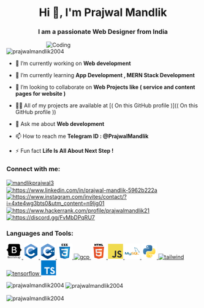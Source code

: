 <h1 align="center">Hi 👋, I'm Prajwal Mandlik</h1>
<h3 align="center">I am a passionate Web Designer from India</h3>
<img align="right" alt="Coding" width="400" src="https://cdn.dribbble.com/users/926537/screenshots/4502924/python-2.gif">

<p align="left"> <img src="https://komarev.com/ghpvc/?username=prajwalmandlik2004&label=Profile%20views&color=0e75b6&style=flat" alt="prajwalmandlik2004" /> </p>

- 🔭 I’m currently working on **Web development**

- 🌱 I’m currently learning **App Development , MERN Stack Development**

- 👯 I’m looking to collaborate on **Web Projects like ( service and content pages for website )**

- 👨‍💻 All of my projects are available at [( On this GitHub profile )](( On this GitHub profile ))

- 💬 Ask me about **Web development**

- 📫 How to reach me **Telegram ID : @PrajwalMandlik**

- ⚡ Fun fact **Life Is All About Next Step !**

<h3 align="left">Connect with me:</h3>
<p align="left">
<a href="https://twitter.com/mandlikprajwal3" target="blank"><img align="center" src="https://raw.githubusercontent.com/rahuldkjain/github-profile-readme-generator/master/src/images/icons/Social/twitter.svg" alt="mandlikprajwal3" height="30" width="40" /></a>
<a href="https://linkedin.com/in/https://www.linkedin.com/in/prajwal-mandlik-5962b222a" target="blank"><img align="center" src="https://raw.githubusercontent.com/rahuldkjain/github-profile-readme-generator/master/src/images/icons/Social/linked-in-alt.svg" alt="https://www.linkedin.com/in/prajwal-mandlik-5962b222a" height="30" width="40" /></a>
<a href="https://instagram.com/https://www.instagram.com/invites/contact/?i=4xte4wg3bts0&utm_content=n9ljg01" target="blank"><img align="center" src="https://raw.githubusercontent.com/rahuldkjain/github-profile-readme-generator/master/src/images/icons/Social/instagram.svg" alt="https://www.instagram.com/invites/contact/?i=4xte4wg3bts0&utm_content=n9ljg01" height="30" width="40" /></a>
<a href="https://www.hackerrank.com/https://www.hackerrank.com/profile/prajwalmandlik21" target="blank"><img align="center" src="https://raw.githubusercontent.com/rahuldkjain/github-profile-readme-generator/master/src/images/icons/Social/hackerrank.svg" alt="https://www.hackerrank.com/profile/prajwalmandlik21" height="30" width="40" /></a>
<a href="https://discord.gg/https://discord.gg/FvMbDPqRU7" target="blank"><img align="center" src="https://raw.githubusercontent.com/rahuldkjain/github-profile-readme-generator/master/src/images/icons/Social/discord.svg" alt="https://discord.gg/FvMbDPqRU7" height="30" width="40" /></a>
</p>

<h3 align="left">Languages and Tools:</h3>
<p align="left"> <a href="https://getbootstrap.com" target="_blank" rel="noreferrer"> <img src="https://raw.githubusercontent.com/devicons/devicon/master/icons/bootstrap/bootstrap-plain-wordmark.svg" alt="bootstrap" width="40" height="40"/> </a> <a href="https://www.cprogramming.com/" target="_blank" rel="noreferrer"> <img src="https://raw.githubusercontent.com/devicons/devicon/master/icons/c/c-original.svg" alt="c" width="40" height="40"/> </a> <a href="https://www.w3schools.com/cpp/" target="_blank" rel="noreferrer"> <img src="https://raw.githubusercontent.com/devicons/devicon/master/icons/cplusplus/cplusplus-original.svg" alt="cplusplus" width="40" height="40"/> </a> <a href="https://www.w3schools.com/css/" target="_blank" rel="noreferrer"> <img src="https://raw.githubusercontent.com/devicons/devicon/master/icons/css3/css3-original-wordmark.svg" alt="css3" width="40" height="40"/> </a> <a href="https://cloud.google.com" target="_blank" rel="noreferrer"> <img src="https://www.vectorlogo.zone/logos/google_cloud/google_cloud-icon.svg" alt="gcp" width="40" height="40"/> </a> <a href="https://www.w3.org/html/" target="_blank" rel="noreferrer"> <img src="https://raw.githubusercontent.com/devicons/devicon/master/icons/html5/html5-original-wordmark.svg" alt="html5" width="40" height="40"/> </a> <a href="https://developer.mozilla.org/en-US/docs/Web/JavaScript" target="_blank" rel="noreferrer"> <img src="https://raw.githubusercontent.com/devicons/devicon/master/icons/javascript/javascript-original.svg" alt="javascript" width="40" height="40"/> </a> <a href="https://www.mysql.com/" target="_blank" rel="noreferrer"> <img src="https://raw.githubusercontent.com/devicons/devicon/master/icons/mysql/mysql-original-wordmark.svg" alt="mysql" width="40" height="40"/> </a> <a href="https://www.python.org" target="_blank" rel="noreferrer"> <img src="https://raw.githubusercontent.com/devicons/devicon/master/icons/python/python-original.svg" alt="python" width="40" height="40"/> </a> <a href="https://tailwindcss.com/" target="_blank" rel="noreferrer"> <img src="https://www.vectorlogo.zone/logos/tailwindcss/tailwindcss-icon.svg" alt="tailwind" width="40" height="40"/> </a> <a href="https://www.tensorflow.org" target="_blank" rel="noreferrer"> <img src="https://www.vectorlogo.zone/logos/tensorflow/tensorflow-icon.svg" alt="tensorflow" width="40" height="40"/> </a> <a href="https://www.typescriptlang.org/" target="_blank" rel="noreferrer"> <img src="https://raw.githubusercontent.com/devicons/devicon/master/icons/typescript/typescript-original.svg" alt="typescript" width="40" height="40"/> </a> </p>

<p><img align="left" src="https://github-readme-stats.vercel.app/api/top-langs?username=prajwalmandlik2004&show_icons=true&locale=en&layout=compact" alt="prajwalmandlik2004" /></p>

<p>&nbsp;<img align="center" src="https://github-readme-stats.vercel.app/api?username=prajwalmandlik2004&show_icons=true&locale=en" alt="prajwalmandlik2004" /></p>

<p><img align="center" src="https://github-readme-streak-stats.herokuapp.com/?user=prajwalmandlik2004&" alt="prajwalmandlik2004" /></p>
